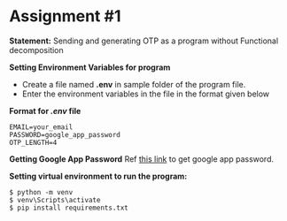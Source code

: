 # Assignment #1

**Statement:** Sending and generating OTP as a program without Functional decomposition

**Setting Environment Variables for program**
- Create a file named **.env** in sample folder of the program file.
- Enter the environment variables in the file in the format given below

**Format for *.env* file**
    
    EMAIL=your_email
    PASSWORD=google_app_password
    OTP_LENGTH=4

**Getting Google App Password**
Ref [this link](https://support.google.com/mail/answer/185833) to get google app password.

**Setting virtual environment to run the program:**

    $ python -m venv
    $ venv\Scripts\activate
    $ pip install requirements.txt
